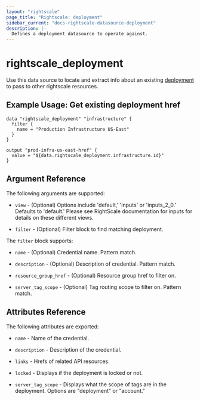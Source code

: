 ```yaml
---
layout: "rightscale"
page_title: "Rightscale: deployment"
sidebar_current: "docs-rightscale-datasource-deployment"
description: |-
  Defines a deployment datasource to operate against. 
---
```


# rightscale_deployment

Use this data source to locate and extract info about an existing [deployment](http://docs.rightscale.com/cm/dashboard/manage/deployments/index.html) to pass to other rightscale resources.

## Example Usage: Get existing deployment href

```hcl
data "rightscale_deployment" "infrastructure" {
  filter {
    name = "Production Infrastructure US-East"
  }
}

output "prod-infra-us-east-href" {
  value = "${data.rightscale_deployment.infrastructure.id}"
}
```

## Argument Reference

The following arguments are supported:

* `view` - (Optional) Options include 'default,' 'inputs' or 'inputs_2_0.'  Defaults to 'default.'  Please see RightScale documentation for inputs for details on these different views. 

* `filter` - (Optional) Filter block to find matching deployment.

The `filter` block supports:

* `name` - (Optional) Credential name.  Pattern match. 

* `description` - (Optional) Description of credential.  Pattern match.

* `resource_group_href` - (Optional) Resource group href to filter on.

* `server_tag_scope` - (Optional) Tag routing scope to filter on.  Pattern match.

## Attributes Reference

The following attributes are exported:

* `name` - Name of the credential.

* `description` - Description of the credential.

* `links` - Hrefs of related API resources.

* `locked` - Displays if the deployment is locked or not.

* `server_tag_scope` - Displays what the scope of tags are in the deployment. Options are "deployment" or "account."
